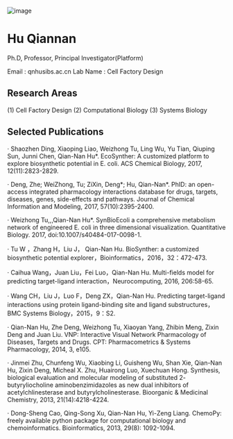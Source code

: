 ![image](https://github.com/liudongliangHI/liudongliangHI.github.io/blob/master/qnhu.jpg)
# Hu Qiannan
Ph.D, Professor, Principal Investigator(Platform) 

Email : qnhusibs.ac.cn
Lab Name :  Cell Factory Design

## Research Areas	  
(1) Cell Factory Design 
(2) Computational Biology 
(3) Systems Biology

## Selected Publications	  
· Shaozhen Ding, Xiaoping Liao, Weizhong Tu,  Ling Wu, Yu Tian, Qiuping Sun, Junni Chen, Qian-Nan Hu*. EcoSynther: A customized platform to explore biosynthetic potential in E. coli. ACS Chemical Biology, 2017, 12(11):2823-2829.

· Deng, Zhe; WeiZhong, Tu; ZiXin, Deng*; Hu, Qian-Nan*. PhID: an open-access integrated pharmacology interactions database for drugs, targets, diseases, genes, side-effects and pathways. Journal of Chemical Information and Modeling, 2017, 57(10):2395-2400.

· Weizhong Tu,,,Qian-Nan Hu*. SynBioEcoli a comprehensive metabolism network of engineered E. coli in three dimensional visualization. Quantitative Biology. 2017, doi:10.1007/s40484-017-0098-1.

· Tu W ，Zhang H，Liu J， Qian-Nan Hu. BioSynther: a customized biosynthetic potential explorer，Bioinformatics，2016，32：472-473.

· Caihua Wang，Juan Liu，Fei Luo，Qian-Nan Hu. Multi-fields model for predicting target-ligand interaction，Neurocomputing, 2016, 206:58-65.

· Wang CH，Liu J，Luo F，Deng ZX，Qian-Nan Hu. Predicting target-ligand interactions using protein ligand-binding site and ligand substructures，BMC Systems Biology，2015，9：S2.

· Qian-Nan Hu, Zhe Deng, Weizhong Tu, Xiaoyan Yang, Zhibin Meng, Zixin Deng and Juan Liu. VNP: Interactive Visual Network Pharmacology of Diseases, Targets and Drugs. CPT: Pharmacometrics & Systems Pharmacology, 2014, 3, e105. 

· Jinmei Zhu, Chunfeng Wu, Xiaobing Li, Guisheng Wu, Shan Xie, Qian-Nan Hu, Zixin Deng, Micheal X. Zhu, Huairong Luo, Xuechuan Hong. Synthesis, biological evaluation and molecular modeling of substituted 2- butyryliocholine aminobenzimidazoles as new dual inhibitors of acetylchlinesterase and butyrylcholinesterase. Bioorganic & Medicinal Chemistry, 2013, 21(14):4218-4224.

· Dong-Sheng Cao, Qing-Song Xu, Qian-Nan Hu, Yi-Zeng Liang. ChemoPy: freely available python package for computational biology and chemoinformatics. Bioinformatics, 2013, 29(8): 1092-1094.
